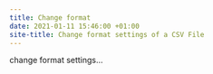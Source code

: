 ```yaml
---
title: Change format
date: 2021-01-11 15:46:00 +01:00
site-title: Change format settings of a CSV File
---
```


change format settings...